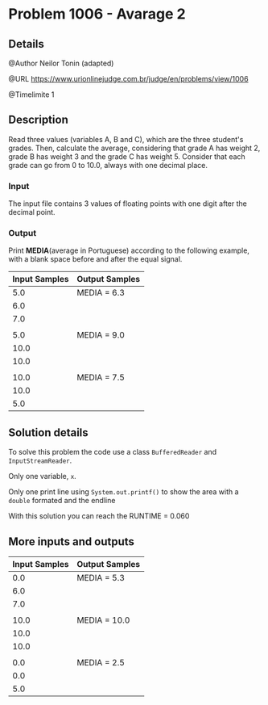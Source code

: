 # Problem 1006 - Avarage 2

## Details

@Author Neilor Tonin (adapted)

@URL https://www.urionlinejudge.com.br/judge/en/problems/view/1006

@Timelimite 1

## Description

 Read three values (variables A, B and C), which are the three student's grades. Then, calculate the average, considering that grade A has weight 2, grade B has weight 3 and the grade C has weight 5. Consider that each grade can go from 0 to 10.0, always with one decimal place.

### Input

The input file contains 3 values of floating points with one digit after the decimal point.

### Output

Print **MEDIA**(average in Portuguese) according to the following example, with a blank space before and after the equal signal.

| Input Samples | Output Samples |
|---------------|---------------|
| 5.0 | MEDIA = 6.3 |
| 6.0 | |
| 7.0 | |
| | |
| 5.0 | MEDIA = 9.0 |
| 10.0 | |
| 10.0 | |
| | |
| 10.0 | MEDIA = 7.5 |
| 10.0 | |
| 5.0 | |

## Solution details

To solve this problem the code use a class `BufferedReader` and `InputStreamReader`.

Only one variable, `x`.

Only one print line using `System.out.printf()` to show the area with a `double` formated and the endline

With this solution you can reach the RUNTIME = 0.060

## More inputs and outputs

| Input Samples | Output Samples |
|---------------|---------------|
| 0.0 | MEDIA = 5.3 |
| 6.0 | |
| 7.0 | |
| | |
| 10.0 | MEDIA = 10.0 |
| 10.0 | |
| 10.0 | |
| | |
| 0.0 | MEDIA = 2.5 |
| 0.0 | |
| 5.0 | |

